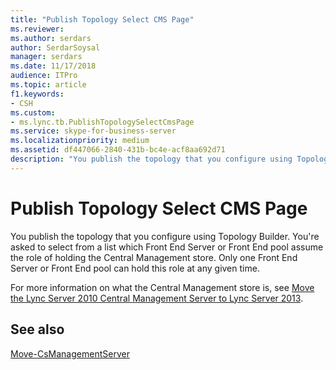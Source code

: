 ```yaml
---
title: "Publish Topology Select CMS Page"
ms.reviewer: 
ms.author: serdars
author: SerdarSoysal
manager: serdars
ms.date: 11/17/2018
audience: ITPro
ms.topic: article
f1.keywords:
- CSH
ms.custom:
- ms.lync.tb.PublishTopologySelectCmsPage
ms.service: skype-for-business-server
ms.localizationpriority: medium
ms.assetid: df447066-2840-431b-bc4e-acf8aa692d71
description: "You publish the topology that you configure using Topology Builder. You're asked to select from a list which Front End Server or Front End pool assumes the role of holding the Central Management store. Only one Front End Server or Front End pool can hold this role at any given time."
---
```


# Publish Topology Select CMS Page

You publish the topology that you configure using Topology Builder. You're asked to select from a list which Front End Server or Front End pool assume the role of holding the Central Management store. Only one Front End Server or Front End pool can hold this role at any given time.

For more information on what the Central Management store is, see [Move the Lync Server 2010 Central Management Server to Lync Server 2013](/previous-versions/office/lync-server-2013/move-the-lync-server-2010-central-management-server-to-lync-server-2013).

## See also

[Move-CsManagementServer](/powershell/module/skype/move-csmanagementserver?view=skype-ps)